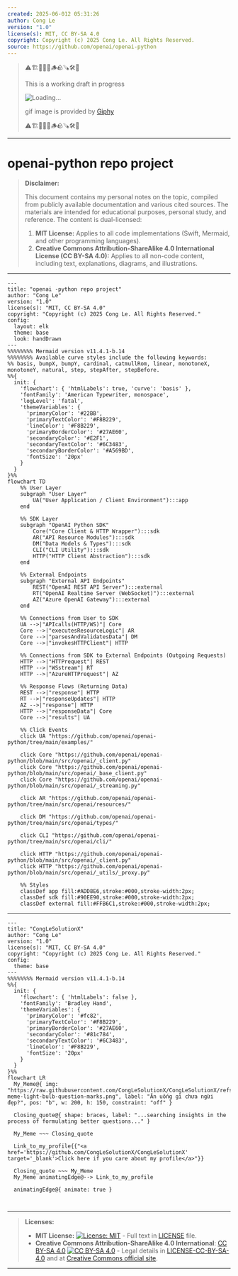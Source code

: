 ```yaml
---
created: 2025-06-012 05:31:26
author: Cong Le
version: "1.0"
license(s): MIT, CC BY-SA 4.0
copyright: Copyright (c) 2025 Cong Le. All Rights Reserved.
source: https://github.com/openai/openai-python
---
```



> ⚠️🏗️🚧🦺🧱🪵🪨🪚🛠️👷
> 
> This is a working draft in progress
> 
> ![Loading...](https://media1.giphy.com/media/v1.Y2lkPTc5MGI3NjExYnJlejBpdjI5ZDBja2MyMmQ1em5iNWNxb3lwYW91NzlpenNkdnZhOCZlcD12MV9pbnRlcm5hbF9naWZfYnlfaWQmY3Q9Zw/U3amdh7Kb29YzVQbZp/giphy.gif)
>
> gif image is provided by [Giphy](https://giphy.com)
> 
> ⚠️🏗️🚧🦺🧱🪵🪨🪚🛠️👷


----




# openai-python repo project
> **Disclaimer:**
>
> This document contains my personal notes on the topic,
> compiled from publicly available documentation and various cited sources.
> The materials are intended for educational purposes, personal study, and reference.
> The content is dual-licensed:
> 1. **MIT License:** Applies to all code implementations (Swift, Mermaid, and other programming languages).
> 2. **Creative Commons Attribution-ShareAlike 4.0 International License (CC BY-SA 4.0):** Applies to all non-code content, including text, explanations, diagrams, and illustrations.
---


```mermaid
---
title: "openai -python repo project"
author: "Cong Le"
version: "1.0"
license(s): "MIT, CC BY-SA 4.0"
copyright: "Copyright (c) 2025 Cong Le. All Rights Reserved."
config:
  layout: elk
  theme: base
  look: handDrawn
---
%%%%%%%% Mermaid version v11.4.1-b.14
%%%%%%%% Available curve styles include the following keywords:
%% basis, bumpX, bumpY, cardinal, catmullRom, linear, monotoneX, monotoneY, natural, step, stepAfter, stepBefore.
%%{
  init: {
    'flowchart': { 'htmlLabels': true, 'curve': 'basis' },
    'fontFamily': 'American Typewriter, monospace',
    'logLevel': 'fatal',
    'themeVariables': {
      'primaryColor': '#22BB',
      'primaryTextColor': '#F8B229',
      'lineColor': '#F8B229',
      'primaryBorderColor': '#27AE60',
      'secondaryColor': '#E2F1',
      'secondaryTextColor': '#6C3483',
      'secondaryBorderColor': '#A569BD',
      'fontSize': '20px'
    }
  }
}%%
flowchart TD
    %% User Layer
    subgraph "User Layer"
        UA("User Application / Client Environment"):::app
    end

    %% SDK Layer
    subgraph "OpenAI Python SDK"
        Core("Core Client & HTTP Wrapper"):::sdk
        AR("API Resource Modules"):::sdk
        DM("Data Models & Types"):::sdk
        CLI("CLI Utility"):::sdk
        HTTP("HTTP Client Abstraction"):::sdk
    end

    %% External Endpoints
    subgraph "External API Endpoints"
        REST("OpenAI REST API Server"):::external
        RT("OpenAI Realtime Server (WebSocket)"):::external
        AZ("Azure OpenAI Gateway"):::external
    end

    %% Connections from User to SDK
    UA -->|"APIcalls(HTTP/WS)"| Core
    Core -->|"executesResourceLogic"| AR
    Core -->|"parsesAndValidatesData"| DM
    Core -->|"invokesHTTPClient"| HTTP

    %% Connections from SDK to External Endpoints (Outgoing Requests)
    HTTP -->|"HTTPrequest"| REST
    HTTP -->|"WSstream"| RT
    HTTP -->|"AzureHTTPrequest"| AZ

    %% Response Flows (Returning Data)
    REST -->|"response"| HTTP
    RT -->|"responseUpdates"| HTTP
    AZ -->|"response"| HTTP
    HTTP -->|"responseData"| Core
    Core -->|"results"| UA

    %% Click Events
    click UA "https://github.com/openai/openai-python/tree/main/examples/"
    
    click Core "https://github.com/openai/openai-python/blob/main/src/openai/_client.py"
    click Core "https://github.com/openai/openai-python/blob/main/src/openai/_base_client.py"
    click Core "https://github.com/openai/openai-python/blob/main/src/openai/_streaming.py"
    
    click AR "https://github.com/openai/openai-python/tree/main/src/openai/resources/"
    
    click DM "https://github.com/openai/openai-python/tree/main/src/openai/types/"
    
    click CLI "https://github.com/openai/openai-python/tree/main/src/openai/cli/"
    
    click HTTP "https://github.com/openai/openai-python/blob/main/src/openai/_client.py"
    click HTTP "https://github.com/openai/openai-python/blob/main/src/openai/_utils/_proxy.py"

    %% Styles
    classDef app fill:#ADD8E6,stroke:#000,stroke-width:2px;
    classDef sdk fill:#90EE90,stroke:#000,stroke-width:2px;
    classDef external fill:#FFB6C1,stroke:#000,stroke-width:2px;
```


---

<!-- 
```mermaid
%% Current Mermaid version
info
```  -->


```mermaid
---
title: "CongLeSolutionX"
author: "Cong Le"
version: "1.0"
license(s): "MIT, CC BY-SA 4.0"
copyright: "Copyright (c) 2025 Cong Le. All Rights Reserved."
config:
  theme: base
---
%%%%%%%% Mermaid version v11.4.1-b.14
%%{
  init: {
    'flowchart': { 'htmlLabels': false },
    'fontFamily': 'Bradley Hand',
    'themeVariables': {
      'primaryColor': '#fc82',
      'primaryTextColor': '#F8B229',
      'primaryBorderColor': '#27AE60',
      'secondaryColor': '#81c784',
      'secondaryTextColor': '#6C3483',
      'lineColor': '#F8B229',
      'fontSize': '20px'
    }
  }
}%%
flowchart LR
  My_Meme@{ img: "https://raw.githubusercontent.com/CongLeSolutionX/CongLeSolutionX/refs/heads/main/assets/images/My-meme-light-bulb-question-marks.png", label: "Ăn uống gì chưa ngừi đẹp?", pos: "b", w: 200, h: 150, constraint: "off" }

  Closing_quote@{ shape: braces, label: "...searching insights in the process of formulating better questions..." }
    
  My_Meme ~~~ Closing_quote
    
  Link_to_my_profile{{"<a href='https://github.com/CongLeSolutionX/CongLeSolutionX' target='_blank'>Click here if you care about my profile</a>"}}

  Closing_quote ~~~ My_Meme
  My_Meme animatingEdge@--> Link_to_my_profile
  
  animatingEdge@{ animate: true }



```

---
>**Licenses:**
>
>- **MIT License:**  [![License: MIT](https://img.shields.io/badge/License-MIT-yellow.svg)](LICENSE) - Full text in [LICENSE](LICENSE) file.
>- **Creative Commons Attribution-ShareAlike 4.0 International**: [CC BY-SA 4.0](https://creativecommons.org/licenses/by-sa/4.0/) [![CC BY-SA 4.0](https://licensebuttons.net/l/by-sa/4.0/88x31.png)](https://creativecommons.org/licenses/by-sa/4.0/) - Legal details in [LICENSE-CC-BY-SA-4.0](THE_PAST/LICENSE-CC-BY-SA-4.0) and at [Creative Commons official site](https://creativecommons.org/licenses/by-sa/4.0/).
>
---
